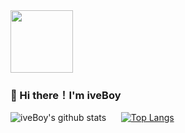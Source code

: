 <img src="https://blog.jianping.fun/github_project_picture/profile.png" height=100px>

### 👋 Hi there！I'm iveBoy

![iveBoy's github stats](https://github-readme-stats.vercel.app/api?username=ShenJianPing0307&show_icons=true&theme=radical&hide=contribs)  &nbsp;&nbsp;&nbsp;&nbsp;   [![Top Langs](https://github-readme-stats.vercel.app/api/top-langs/?username=ShenJianPing0307&layout=compact&theme=radical)](https://github.com/ShenJianPing0307/yw_crm.git)

<!--
**ShenJianPing0307/ShenJianPing0307** is a ✨ _special_ ✨ repository because its `README.md` (this file) appears on your GitHub profile.

Here are some ideas to get you started:

- 🔭 I’m currently working on ...
- 🌱 I’m currently learning ...
- 👯 I’m looking to collaborate on ...
- 🤔 I’m looking for help with ...
- 💬 Ask me about ...
- 📫 How to reach me: ...
- 😄 Pronouns: ...
- ⚡ Fun fact: ...
-->
